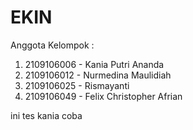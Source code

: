 # EKIN

Anggota Kelompok :
1. 2109106006 - Kania Putri Ananda
2. 2109106012 - Nurmedina Maulidiah
3. 2109106025 - Rismayanti
4. 2109106049 - Felix Christopher Afrian

ini tes kania coba